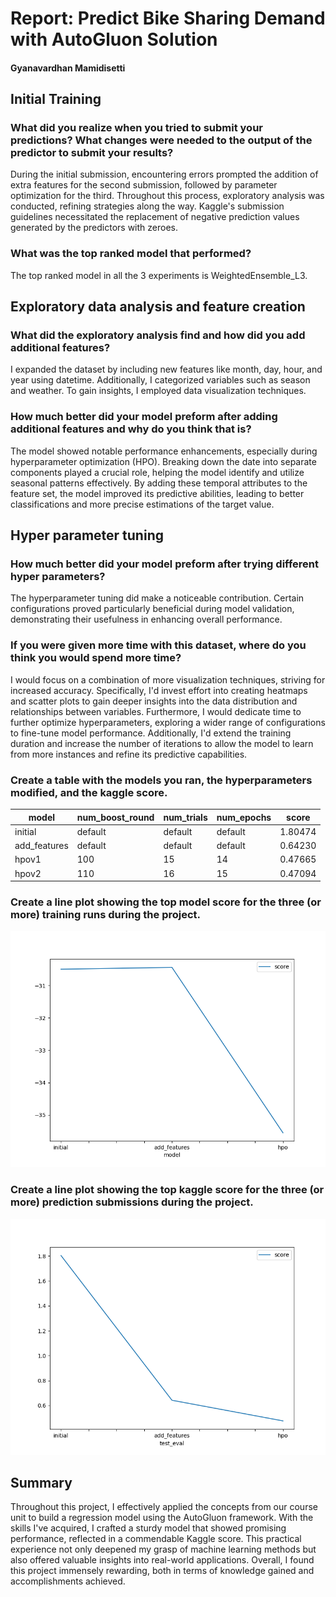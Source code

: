 
# Report: Predict Bike Sharing Demand with AutoGluon Solution
#### Gyanavardhan Mamidisetti

## Initial Training
### What did you realize when you tried to submit your predictions? What changes were needed to the output of the predictor to submit your results?
During the initial submission, encountering errors prompted the addition of extra features for the second submission, followed by parameter optimization for the third. Throughout this process, exploratory analysis was conducted, refining strategies along the way. Kaggle's submission guidelines necessitated the replacement of negative prediction values generated by the predictors with zeroes.

### What was the top ranked model that performed?
The top ranked model in all the 3 experiments is WeightedEnsemble_L3.

## Exploratory data analysis and feature creation
### What did the exploratory analysis find and how did you add additional features?
I expanded the dataset by including new features like month, day, hour, and year using datetime. Additionally, I categorized variables such as season and weather. To gain insights, I employed data visualization techniques.

### How much better did your model preform after adding additional features and why do you think that is?
The model showed notable performance enhancements, especially during hyperparameter optimization (HPO). Breaking down the date into separate components played a crucial role, helping the model identify and utilize seasonal patterns effectively. By adding these temporal attributes to the feature set, the model improved its predictive abilities, leading to better classifications and more precise estimations of the target value.

## Hyper parameter tuning
### How much better did your model preform after trying different hyper parameters?
The hyperparameter tuning did make a noticeable contribution. Certain configurations proved particularly beneficial during model validation, demonstrating their usefulness in enhancing overall performance.

### If you were given more time with this dataset, where do you think you would spend more time?
I would focus on a combination of more visualization techniques, striving for increased accuracy. Specifically, I'd invest effort into creating heatmaps and scatter plots to gain deeper insights into the data distribution and relationships between variables. Furthermore, I would dedicate time to further optimize hyperparameters, exploring a wider range of configurations to fine-tune model performance. Additionally, I'd extend the training duration and increase the number of iterations to allow the model to learn from more instances and refine its predictive capabilities.

### Create a table with the models you ran, the hyperparameters modified, and the kaggle score.
|         model | num_boost_round | num_trials | num_epochs |    score |
|--------------|-----------------|------------|------------|----------|
|       initial |         default |    default |    default |  1.80474 |
|  add_features |         default |    default |    default |  0.64230 |
|        hpov1  |             100 |         15 |         14 |  0.47665 |
|        hpov2  |             110 |         16 |         15 |  0.47094 |


### Create a line plot showing the top model score for the three (or more) training runs during the project.


![model_train_score.png](model_train_score.png)

### Create a line plot showing the top kaggle score for the three (or more) prediction submissions during the project.


![model_test_score.png](model_test_score.png)

## Summary
Throughout this project, I effectively applied the concepts from our course unit to build a regression model using the AutoGluon framework. With the skills I've acquired, I crafted a sturdy model that showed promising performance, reflected in a commendable Kaggle score. This practical experience not only deepened my grasp of machine learning methods but also offered valuable insights into real-world applications. Overall, I found this project immensely rewarding, both in terms of knowledge gained and accomplishments achieved.
